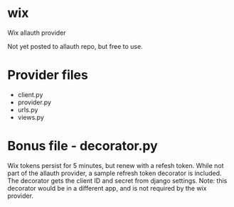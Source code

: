 # wix
Wix allauth provider

Not yet posted to allauth repo, but free to use.

# Provider files
- client.py
- provider.py
- urls.py
- views.py

# Bonus file - decorator.py
Wix tokens persist for 5 minutes, but renew with a refesh token. While not part of the allauth provider, a sample refresh token decorator is included. The decorator gets the client ID and secret from django settings. Note: this decorator would be in a different app, and is not required by the wix provider.
